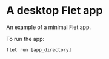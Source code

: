 # A desktop Flet app

An example of a minimal Flet app.

To run the app:

```
flet run [app_directory]
```
